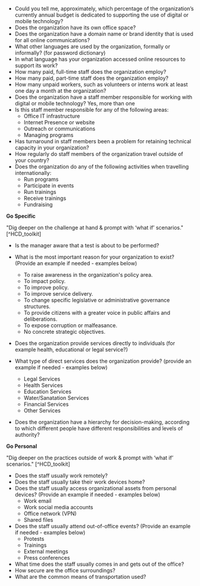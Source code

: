 
  * Could you tell me, approximately, which percentage of the organization’s currently annual budget is dedicated to supporting the use of digital or mobile technology?
  * Does the organization have its own office space?
  * Does the organization have a domain name or brand identity that is used for all online communications?
  * What other languages are used by the organization, formally or informally? (for password dictionary)
  * In what language has your organization accessed online resources to support its work?
  * How many paid, full-time staff does the organization employ?
  * How many paid, part-time staff does the organization employ?
  * How many unpaid workers, such as volunteers or interns work at least one day a month at the organization?
  * Does the organization have a staff member responsible for working with digital or mobile technology? Yes, more than one
  * Is this staff member responsible for any of the following areas:
    * Office IT infrastructure
    * Internet Presence or website
	* Outreach or communications
    * Managing programs
  * Has turnaround in staff members been a problem for retaining technical capacity in your organization?
  * How regularly do staff members of the organization travel outside of your country?
  * Does the organization do any of the following activities when travelling internationally:
    * Run programs
    * Participate in events
    * Run trainings
    * Receive trainings
    * Fundraising


**Go Specific**

"Dig deeper on the challenge at hand & prompt with ‘what if’ scenarios." [^HCD_toolkit]

  * Is the manager aware that a test is about to be performed?

  * What is the most important reason for your organization to exist? (Provide an example if needed - examples below)
    * To raise awareness in the organization's policy area.
    * To impact policy.
    * To improve policy.
    * To improve service delivery.
    * To change specific legislative or administrative governance structures.
    * To provide citizens with a greater voice in public affairs and deliberations.
    * To expose corruption or malfeasance.
    * No concrete strategic objectives.
  * Does the organization provide services directly to individuals (for example health, educational or legal service?)
  * What type of direct services does the organization provide? (provide an example if needed - examples below)
    * Legal Services
    * Health Services
	* Education Services
    * Water/Sanatation Services
    * Financial Services
    * Other Services
  * Does the organization have a hierarchy for decision-making, according to which different people have different responsibilities and levels of authority?

**Go Personal**

"Dig deeper on the practices outside of work & prompt with ‘what if’ scenarios." [^HCD_toolkit]

  * Does the staff usually work remotely?
  * Does the staff usually take their work devices home?
  * Does the staff usually access organizational assets from personal devices? (Provide an example if needed - examples below)
    * Work email
    * Work social media accounts
    * Office network (VPN)
    * Shared files
  * Does the staff usually attend out-of-office events? (Provide an example if needed - examples below)
    * Protests
    * Trainings
    * External meetings
    * Press conferences
  * What time does the staff usually comes in and gets out of the office?
  * How secure are the office surroundings?
  * What are the common means of transportation used?